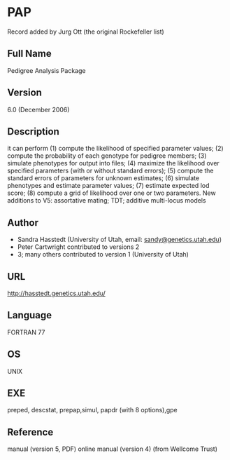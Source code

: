 # PAP
Record added by Jurg Ott (the original Rockefeller list)

## Full Name
Pedigree Analysis Package

## Version
6.0 (December 2006)

## Description
it can perform (1) compute the likelihood of specified parameter values; (2) compute the probability of each genotype for pedigree members; (3) simulate phenotypes for output into files; (4) maximize the likelihood over specified parameters (with or without standard errors); (5) compute the standard errors of parameters for unknown estimates; (6) simulate phenotypes and estimate parameter values; (7) estimate expected lod score; (8) compute a grid of likelihood over one or two parameters. New additions to V5: assortative mating; TDT; additive multi-locus models

## Author
* Sandra Hasstedt (University of Utah, email: sandy@genetics.utah.edu)
* Peter Cartwright contributed to versions 2
* 3; many others contributed to version 1 (University of Utah)

## URL
http://hasstedt.genetics.utah.edu/

## Language
FORTRAN 77

## OS
UNIX

## EXE
preped, descstat, prepap,simul, papdr (with 8 options),gpe

## Reference
manual (version 5, PDF) online manual (version 4) (from Wellcome Trust)